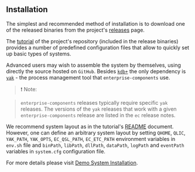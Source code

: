 ## Installation

The simplest and recommended method of installation is to download one of the released binaries from the project's 
[releases](https://github.com/exxeleron/enterprise-components/releases) page. 

The [tutorial](/tutorial) of the project's repository (included in the 
release binaries) provides a number of predefined configuration files that allow to quickly set up basic types of systems.

Advanced users may wish to assemble the system by themselves, using directly the source hosted on `GitHub`. 
Besides [`kdb+`](http://kx.com/kdb-plus.php) the only dependency is [`yak`](https://github.com/exxeleron/yak/releases) - the process 
management tool that `enterprise-components` use. 

> :heavy_exclamation_mark: Note:
  
> `enterprise-components` releases typically require specific `yak` releases. The versions of the `yak` releases that work with a given 
`enterprise-components` release are listed in the `ec` release notes.

We recommend system layout as in the tutorial's [README](tutorial/README.md) 
document. However, one can define an arbitrary system layout by setting `QHOME`, `QLIC`, `YAK_PATH`, `YAK_OPTS`, `EC_QSL_PATH`, 
`EC_ETC_PATH` environment variables in `env.sh` file and `binPath`, `libPath`, `dllPath`, `dataPath`, `logPath` and `eventPath` variables 
in `system.cfg` configuration file.

For more details please visit [Demo System Installation](tutorial/Installation.md).
